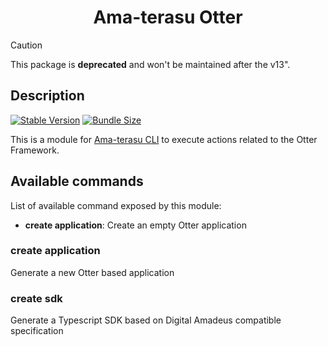 <h1 align="center">Ama-terasu Otter</h1>

> [!CAUTION]
> This package is **deprecated** and won't be maintained after the v13".

## Description

[![Stable Version](https://img.shields.io/npm/v/@o3r/amaterasu-otter?style=for-the-badge)](https://www.npmjs.com/package/@o3r/amaterasu-otter)
[![Bundle Size](https://img.shields.io/bundlephobia/min/@o3r/amaterasu-otter?color=green&style=for-the-badge)](https://www.npmjs.com/package/@o3r/amaterasu-otter)

This is a module for [Ama-terasu CLI](https://www.npmjs.com/package/@ama-terasu/cli) to execute actions related to the Otter Framework.

## Available commands

List of available command exposed by this module:

* **create application**: Create an empty Otter application

### create application

Generate a new Otter based application

### create sdk

Generate a Typescript SDK based on Digital Amadeus compatible specification
